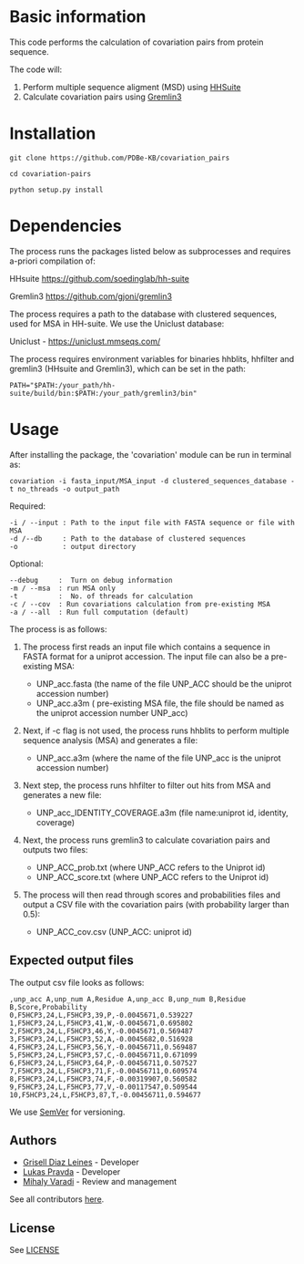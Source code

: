 # Basic information

This code performs the calculation of covariation pairs from protein sequence. 

The code will: 
1) Perform multiple sequence aligment (MSD) using [HHSuite](https://github.com/soedinglab/hh-suite)
2) Calculate covariation pairs using [Gremlin3](https://github.com/gjoni/gremlin3)

# Installation

```
git clone https://github.com/PDBe-KB/covariation_pairs

cd covariation-pairs

python setup.py install
```

# Dependencies

The process runs the packages listed below as subprocesses and requires a-priori compilation of:

HHsuite   https://github.com/soedinglab/hh-suite

Gremlin3  https://github.com/gjoni/gremlin3

The process requires a path to the database with clustered sequences, used for MSA in HH-suite. We use the Uniclust database:

Uniclust - https://uniclust.mmseqs.com/

The process requires environment variables for binaries hhblits, hhfilter and gremlin3 (HHsuite and Gremlin3), which can be set in the path:

```
PATH="$PATH:/your_path/hh-suite/build/bin:$PATH:/your_path/gremlin3/bin"

```
# Usage

After installing the package, the 'covariation' module can be run in terminal as:

```
covariation -i fasta_input/MSA_input -d clustered_sequences_database -t no_threads -o output_path
```

Required:
```
-i / --input : Path to the input file with FASTA sequence or file with MSA  
-d /--db     : Path to the database of clustered sequences
-o           : output directory 
```

Optional:

```
--debug     :  Turn on debug information
-m / --msa  : run MSA only
-t          :  No. of threads for calculation
-c / --cov  : Run covariations calculation from pre-existing MSA
-a / --all  : Run full computation (default)
```

The process is as follows:

1. The process first reads an input file which contains a sequence in FASTA format for a uniprot accession. The input file can also be a pre-existing MSA:
   - UNP_acc.fasta  (the name of the file UNP_ACC should be the uniprot accession number)
   - UNP_acc.a3m ( pre-existing MSA file, the file should be named as the uniprot accession number UNP_acc)
   
2. Next, if -c flag is not used,  the process runs hhblits to perform multiple sequence analysis (MSA) and generates a file:
   - UNP_acc.a3m (where the name of the file UNP_acc is the uniprot accession number)
3. Next step, the process runs hhfilter to filter out hits from MSA and generates a new file:
   - UNP_acc_IDENTITY_COVERAGE.a3m (file name:uniprot id, identity, coverage)
6. Next, the process runs gremlin3 to calculate covariation pairs and outputs two files:
   - UNP_ACC_prob.txt (where UNP_ACC refers to the Uniprot id)
   - UNP_ACC_score.txt (where UNP_ACC refers to the Uniprot id)
7. The process will then read through scores and probabilities files and output a CSV file with the covariation pairs (with probability larger than 0.5):
   - UNP_ACC_cov.csv (UNP_ACC: uniprot id)
   
## Expected output files

The output csv file looks as follows:
```
,unp_acc A,unp_num A,Residue A,unp_acc B,unp_num B,Residue B,Score,Probability
0,F5HCP3,24,L,F5HCP3,39,P,-0.0045671,0.539227
1,F5HCP3,24,L,F5HCP3,41,W,-0.0045671,0.695802
2,F5HCP3,24,L,F5HCP3,46,Y,-0.0045671,0.569487
3,F5HCP3,24,L,F5HCP3,52,A,-0.0045682,0.516928
4,F5HCP3,24,L,F5HCP3,56,Y,-0.00456711,0.569487
5,F5HCP3,24,L,F5HCP3,57,C,-0.00456711,0.671099
6,F5HCP3,24,L,F5HCP3,64,P,-0.00456711,0.507527
7,F5HCP3,24,L,F5HCP3,71,F,-0.00456711,0.609574
8,F5HCP3,24,L,F5HCP3,74,F,-0.00319907,0.560582
9,F5HCP3,24,L,F5HCP3,77,V,-0.00117547,0.509544
10,F5HCP3,24,L,F5HCP3,87,T,-0.00456711,0.594677
```

We use [SemVer](https://semver.org) for versioning.

## Authors
* [Grisell Diaz Leines](https://github.com/grisell) - Developer
* [Lukas Pravda](https://github.com/grisell) - Developer
* [Mihaly Varadi](https://github.com/mvaradi) - Review and management 

See all contributors [here](https://github.com/PDBe-KB/pisa-analysis/graphs/contributors).

## License

See  [LICENSE](https://github.com/PDBe-KB/pisa-analysis/blob/main/LICENSE)
